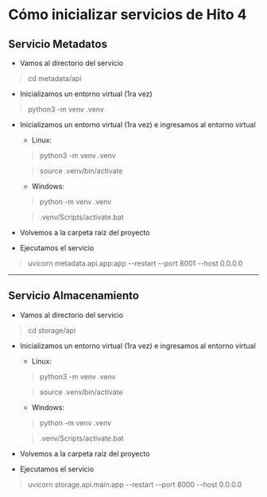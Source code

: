# Cómo inicializar servicios de Hito 4

## Servicio Metadatos
- Vamos al directorio del servicio
> cd metadata/api

- Inicializamos un entorno virtual (1ra vez)
> python3 -m venv .venv

- Inicializamos un entorno virtual (1ra vez) e ingresamos al entorno virtual
    - Linux:
    > python3 -m venv .venv

    > source .venv/bin/activate

    - Windows:
    > python -m venv .venv

    > .venv/Scripts/activate.bat


- Volvemos a la carpeta raiz del proyecto

- Ejecutamos el servicio
> uvicorn metadata.api.app:app --restart --port 8001 --host 0.0.0.0


---
## Servicio Almacenamiento
- Vamos al directorio del servicio
> cd storage/api

- Inicializamos un entorno virtual (1ra vez) e ingresamos al entorno virtual
    - Linux:
    > python3 -m venv .venv

    > source .venv/bin/activate

    - Windows:
    > python -m venv .venv

    > .venv/Scripts/activate.bat

- Volvemos a la carpeta raiz del proyecto

- Ejecutamos el servicio
> uvicorn storage.api.main:app --restart --port 8000 --host 0.0.0.0